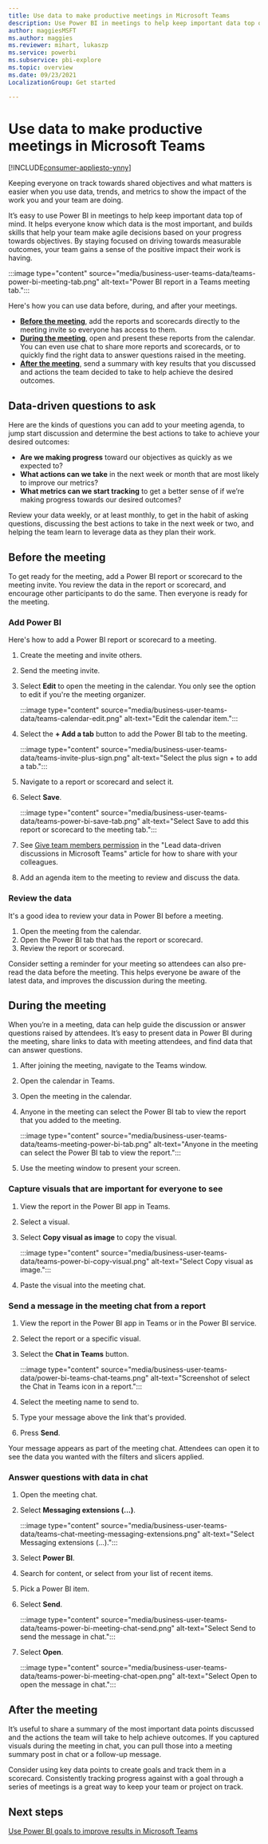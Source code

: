 ```yaml
---
title: Use data to make productive meetings in Microsoft Teams
description: Use Power BI in meetings to help keep important data top of mind.
author: maggiesMSFT
ms.author: maggies
ms.reviewer: mihart, lukaszp
ms.service: powerbi
ms.subservice: pbi-explore
ms.topic: overview
ms.date: 09/23/2021
LocalizationGroup: Get started

---
```


# Use data to make productive meetings in Microsoft Teams

[!INCLUDE[consumer-appliesto-ynny](../includes/consumer-appliesto-ynny.md)]

Keeping everyone on track towards shared objectives and what matters is easier when you use data, trends, and metrics to show the impact of the work you and your team are doing.

It’s easy to use Power BI in meetings to help keep important data top of mind. It helps everyone know which data is the most important, and builds skills that help your team make agile decisions based on your progress towards objectives. By staying focused on driving towards measurable outcomes, your team gains a sense of the positive impact their work is having.

:::image type="content" source="media/business-user-teams-data/teams-power-bi-meeting-tab.png" alt-text="Power BI report in a Teams meeting tab.":::

Here's how you can use data before, during, and after your meetings.

- **[Before the meeting](#before-the-meeting)**, add the reports and scorecards directly to the meeting invite so everyone has access to them. 
- **[During the meeting](#during-the-meeting)**, open and present these reports from the calendar. You can even use chat to share more reports and scorecards, or to quickly find the right data to answer questions raised in the meeting. 
- **[After the meeting](#after-the-meeting)**, send a summary with key results that you discussed and actions the team decided to take to help achieve the desired outcomes.

## Data-driven questions to ask

Here are the kinds of questions you can add to your meeting agenda, to jump start discussion and determine the best actions to take to achieve your desired outcomes:

- **Are we making progress** toward our objectives as quickly as we expected to?
- **What actions can we take** in the next week or month that are most likely to improve our metrics?
- **What metrics can we start tracking** to get a better sense of if we’re making progress towards our desired outcomes?

Review your data weekly, or at least monthly, to get in the habit of asking questions, discussing the best actions to take in the next week or two, and helping the team learn to leverage data as they plan their work.

## Before the meeting

To get ready for the meeting, add a Power BI report or scorecard to the meeting invite. You review the data in the report or scorecard, and encourage other participants to do the same. Then everyone is ready for the meeting.

### Add Power BI

Here's how to add a Power BI report or scorecard to a meeting.

1. Create the meeting and invite others.
2. Send the meeting invite.
3. Select **Edit** to open the meeting in the calendar. You only see the option to edit if you're the meeting organizer.

    :::image type="content" source="media/business-user-teams-data/teams-calendar-edit.png" alt-text="Edit the calendar item.":::

4. Select the **+ Add a tab** button to add the Power BI tab to the meeting.

    :::image type="content" source="media/business-user-teams-data/teams-invite-plus-sign.png" alt-text="Select the plus sign + to add a tab.":::

5. Navigate to a report or scorecard and select it.

4. Select **Save**.

    :::image type="content" source="media/business-user-teams-data/teams-power-bi-save-tab.png" alt-text="Select Save to add this report or scorecard to the meeting tab.":::

1. See [Give team members permission](business-user-teams-share-data.md#give-team-members-permission) in the "Lead data-driven discussions in Microsoft Teams" article for how to share with your colleagues.

1. Add an agenda item to the meeting to review and discuss the data.

### Review the data

It's a good idea to review your data in Power BI before a meeting.

1. Open the meeting from the calendar.
2. Open the Power BI tab that has the report or scorecard.
3. Review the report or scorecard.

Consider setting a reminder for your meeting so attendees can also pre-read the data before the meeting. This helps everyone be aware of the latest data, and improves the discussion during the meeting.

## During the meeting

When you’re in a meeting, data can help guide the discussion or answer questions raised by attendees. It’s easy to present data in Power BI during the meeting, share links to data with meeting attendees, and find data that can answer questions.

1. After joining the meeting, navigate to the Teams window.
2. Open the calendar in Teams.
3. Open the meeting in the calendar.
4. Anyone in the meeting can select the Power BI tab to view the report that you added to the meeting.

    :::image type="content" source="media/business-user-teams-data/teams-meeting-power-bi-tab.png" alt-text="Anyone in the meeting can select the Power BI tab to view the report.":::

5. Use the meeting window to present your screen.

### Capture visuals that are important for everyone to see

1. View the report in the Power BI app in Teams.
2. Select a visual.
3. Select **Copy visual as image** to copy the visual.

    :::image type="content" source="media/business-user-teams-data/teams-power-bi-copy-visual.png" alt-text="Select Copy visual as image.":::

4. Paste the visual into the meeting chat.

### Send a message in the meeting chat from a report

1. View the report in the Power BI app in Teams or in the Power BI service.
2. Select the report or a specific visual.
3. Select the **Chat in Teams** button.

    :::image type="content" source="media/business-user-teams-data/power-bi-teams-chat-teams.png" alt-text="Screenshot of select the Chat in Teams icon in a report.":::

4. Select the meeting name to send to.
5. Type your message above the link that's provided.
6. Press **Send**. 

Your message appears as part of the meeting chat. Attendees can open it to see the data you wanted with the filters and slicers applied.

### Answer questions with data in chat

1. Open the meeting chat.
2. Select **Messaging extensions (...)**.

    :::image type="content" source="media/business-user-teams-data/teams-chat-meeting-messaging-extensions.png" alt-text="Select Messaging extensions (...).":::

4. Select **Power BI**.
5. Search for content, or select from your list of recent items.
6. Pick a Power BI item.
7. Select **Send**.

    :::image type="content" source="media/business-user-teams-data/teams-power-bi-meeting-chat-send.png" alt-text="Select Send to send the message in chat.":::

1. Select **Open**.

    :::image type="content" source="media/business-user-teams-data/teams-power-bi-meeting-chat-open.png" alt-text="Select Open to open the message in chat.":::

## After the meeting

It’s useful to share a summary of the most important data points discussed and the actions the team will take to help achieve outcomes. If you captured visuals during the meeting in chat, you can pull those into a meeting summary post in chat or a follow-up message.

Consider using key data points to create goals and track them in a scorecard. Consistently tracking progress against with a goal through a series of meetings is a great way to keep your team or project on track. 

## Next steps

[Use Power BI goals to improve results in Microsoft Teams](business-user-teams-goals.md)
